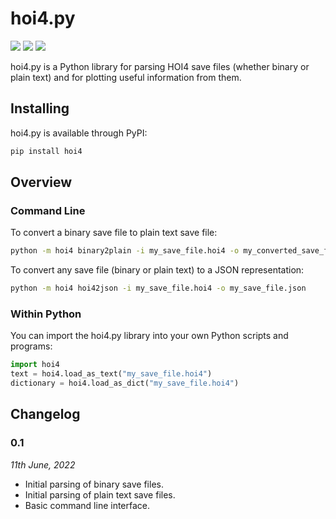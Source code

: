 # hoi4.py

[![](https://github.com/samirelanduk/hoi4.py/actions/workflows/main.yml/badge.svg)](https://github.com/samirelanduk/hoi4.py/actions/workflows/main.yml)
[![](https://img.shields.io/pypi/pyversions/hoi4.py.svg?color=3776AB&logo=python&logoColor=white)](https://pypi.org/project/hoi4.py/0.1.0/)
[![](https://img.shields.io/pypi/l/hoi4.py.svg?color=blue)](https://github.com/samirelanduk/hoi4.py/blob/master/LICENSE)

hoi4.py is a Python library for parsing HOI4 save files (whether binary or
plain text) and for plotting useful information from them.

## Installing

hoi4.py is available through PyPI:

```bash
pip install hoi4
```

## Overview

### Command Line

To convert a binary save file to plain text save file:

```bash
python -m hoi4 binary2plain -i my_save_file.hoi4 -o my_converted_save_file.hoi4
```

To convert any save file (binary or plain text) to a JSON representation:

```bash
python -m hoi4 hoi42json -i my_save_file.hoi4 -o my_save_file.json
```

### Within Python

You can import the hoi4.py library into your own Python scripts and programs:

```python
import hoi4
text = hoi4.load_as_text("my_save_file.hoi4")
dictionary = hoi4.load_as_dict("my_save_file.hoi4")
```

## Changelog

### 0.1

*11th June, 2022*

- Initial parsing of binary save files.
- Initial parsing of plain text save files.
- Basic command line interface.